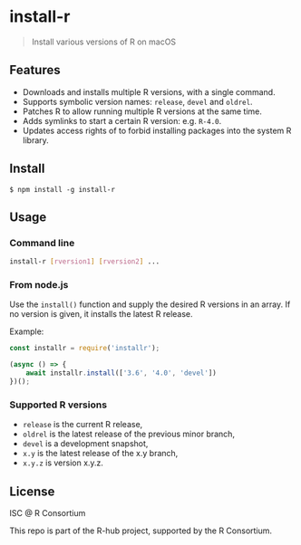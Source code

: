 
# install-r

> Install various versions of R on macOS

## Features

* Downloads and installs multiple R versions, with a single command.
* Supports symbolic version names: `release`, `devel` and `oldrel`.
* Patches R to allow running multiple R versions at the same time.
* Adds symlinks to start a certain R version: e.g. `R-4.0`.
* Updates access rights of to forbid installing packages into the
  system R library.

## Install

```
$ npm install -g install-r
```

## Usage

### Command line

```sh
install-r [rversion1] [rversion2] ...
```

### From node.js

Use the `install()` function and supply the desired R versions in an
array. If no version is given, it installs the latest R release.

Example:

```js
const installr = require('installr');

(async () => {
    await installr.install(['3.6', '4.0', 'devel'])
})();
```

### Supported R versions

* `release` is the current R release,
* `oldrel` is the latest release of the previous minor branch,
* `devel` is a development snapshot,
* `x.y` is the latest release of the x.y branch,
* `x.y.z` is version x.y.z.

## License

ISC @ R Consortium

This repo is part of the R-hub project, supported by
the R Consortium.
